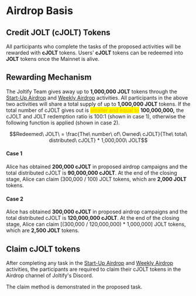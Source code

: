 # Airdrop Basis

## Credit JOLT (cJOLT) Tokens

All participants who complete the tasks of the proposed activities will be rewarded with **cJOLT** tokens. Users' **cJOLT** tokens can be redeemed into **JOLT** tokens once the Mainnet is alive.

## Rewarding Mechanism

The Joltify Team gives away up to **1,000,000 JOLT** tokens through the [Start-Up Airdrop](activity-1-start-up-airdrop.md) and [Weekly Airdrop](activity-2-weekly-airdrop.md) activities. All participants in the above two activities will share a total supply of up to **1,000,000 JOLT** tokens. If the total number of cJOLT gives out is <mark style="color:orange;">smaller and equal to</mark> **100,000,000,** the cJOLT and JOLT redemption ratio is 100:1 (shown in case 1), otherwise the following function is applied (shown in case 2).

$$Redeemed\ JOLT\ = \frac{The\ number\ of\   Owned\ cJOLT}{The\ total\ distributed\ cJOLT} * 1,000,000\ JOLT$$

#### Case 1

Alice has obtained **200,000 cJOLT** in proposed airdrop campaigns and the total distributed cJOLT is **90,000,000 cJOLT**. At the end of the closing stage, Alice can claim (300,000 / 100) JOLT tokens, which are **2,000 JOLT** tokens.

#### Case 2

Alice has obtained **300,000 cJOLT** in proposed airdrop campaigns and the total distributed cJOLT is **120,000,000 cJOLT**. At the end of the closing stage, Alice can claim \[(300,000 / 120,000,000) \*  1,000,000] JOLT tokens, which are **2,500 JOLT** tokens.

## Claim cJOLT tokens

After completing any task in the [Start-Up Airdrop](activity-1-start-up-airdrop.md) and [Weekly Airdrop](activity-2-weekly-airdrop.md) activities, the participants are required to claim their cJOLT tokens in the Airdrop channel of Joltify's Discord.

The claim method is demonstrated in the proposed task.
